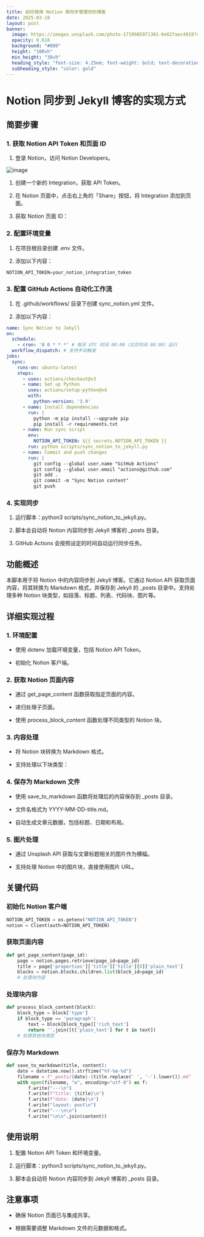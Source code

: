 ```yaml
---
title: 如何使用 Notion 来同步管理你的博客
date: 2025-03-18
layout: post
banner:
  image: https://images.unsplash.com/photo-1719985971381-6e62faec4919?crop=entropy&cs=tinysrgb&fit=max&fm=jpg&ixid=M3w2OTIwMzJ8MHwxfHJhbmRvbXx8fHx8fHx8fDE3NDIyNzkzMTd8&ixlib=rb-4.0.3&q=80&w=1080
  opacity: 0.618
  background: "#000"
  height: "100vh"
  min_height: "38vh"
  heading_style: "font-size: 4.25em; font-weight: bold; text-decoration: underline"
  subheading_style: "color: gold"
---
```


# Notion 同步到 Jekyll 博客的实现方式

## 简要步骤

### 1. 获取 Notion API Token 和页面 ID

1. 登录 Notion，访问 Notion Developers。

![image](https://prod-files-secure.s3.us-west-2.amazonaws.com/a7a0cc5a-89b9-4cda-8686-1fba0ca52f40/d19c1afe-dea5-4312-9333-786b0ba83054/image.png?X-Amz-Algorithm=AWS4-HMAC-SHA256&X-Amz-Content-Sha256=UNSIGNED-PAYLOAD&X-Amz-Credential=ASIAZI2LB466YO2KNP5Z%2F20250318%2Fus-west-2%2Fs3%2Faws4_request&X-Amz-Date=20250318T062837Z&X-Amz-Expires=3600&X-Amz-Security-Token=IQoJb3JpZ2luX2VjEP7%2F%2F%2F%2F%2F%2F%2F%2F%2F%2FwEaCXVzLXdlc3QtMiJHMEUCIGs6jXYz8E3q%2FfYsD43AYPSJBJq6WpLOGyx7iNnExT5xAiEAzpqgMsIpGtGzk%2FvXRNmaXNxrHZYwaweGgRtxnZWy7mkq%2FwMIVxAAGgw2Mzc0MjMxODM4MDUiDKmoQC18%2FeABXzXisSrcA4wfYcQx%2F7h1rDFowwp8ATaCkDxkS3T4sXM2r0tQ%2FUog30n5wuHvzurqpEgz%2BUB6dq0SrAv8q7jOActYba5bfD89mH9k8zdeIsPxanQnriX%2FvwW2MZ0oxbEaha%2FUswNzzu09FR2Q2j%2Bi2d7kvYkZFjMUgLW5LwyKsCR%2BptaWqV2wRbm97oLptjmhg2e4OtEvBUvWt3AYaQu7409u38B%2FU6jYxSeCkTg0YbrMC31uC09gPOcpDH%2Br5KI8AP8B6KOU6WItloFHwYK8lGO6F9XmyoL%2BF1Z6C0vWhGI70GSeLSVOXnwj3LJaNJiD1RpfhTZLXXWqwbW8Vis5UI4ZwMgRRaAZMd1yLC88ncpgqNy3imU0bmEiase7F41ry0Pb2QZsCzq6Kd2FGqzu0YrJeOzwNtSFcoARDL9BZciL9Tv2oSqkmMKF9xIWMW3%2FAs9h%2B%2BJxOFoHTWcm7a9RJaZFrQf%2BSRiQLEiE19vCAnuln1GmbIsk2BkgxQ6%2B0qJb711X1uVXVRx9CgEZTdFplqp340Uv18m1aKqMlOnM3Ok5AbyQl13%2BVk5GBmskl6oMpDciPzras2YDbp94M%2FAMg6cOkj3PLyWdPDf2topGXnL6OmKajJ2iDRo%2FBOFAFklJD9UYMOeH5L4GOqUB57CnQt9Nxv62Ac8breLrSKTesTxNYzG%2BEX3tej04PKy3TbPdu85W2yQq1tAV5xaUl8Nx0DRsLEVCNVqdTcZppDGHUCDK4c1rf%2Bq66x7hOkBQvb26OVac8F0qp2RbF8bgZEvB5HtYRYhzuzhykzSMDEg474bMxZiVcj1RqcQ4%2B5YGBJSe4ANSpR7GywDbW8hkcI%2FiDYisedazqeFJaRtIIqKgMnvZ&X-Amz-Signature=2eab74bb84449053f7b3f5bfa30dd7fbc677a77a8abd4bce26f6f8927002d8d9&X-Amz-SignedHeaders=host&x-id=GetObject)

1. 创建一个新的 Integration，获取 API Token。

1. 在 Notion 页面中，点击右上角的「Share」按钮，将 Integration 添加到页面。

1. 获取 Notion 页面 ID：


### 2. 配置环境变量

1. 在项目根目录创建 .env 文件。

1. 添加以下内容：

```javascript
NOTION_API_TOKEN=your_notion_integration_token
```

### 3. 配置 GitHub Actions 自动化工作流

1. 在 .github/workflows/ 目录下创建 sync_notion.yml 文件。

1. 添加以下内容：

```yaml
name: Sync Notion to Jekyll
on:
  schedule:
    - cron: '0 0 * * *' # 每天 UTC 时间 00:00（北京时间 08:00）运行
  workflow_dispatch: # 支持手动触发
jobs:
  sync:
    runs-on: ubuntu-latest
    steps:
      - uses: actions/checkout@v3
      - name: Set up Python
        uses: actions/setup-python@v4
        with:
          python-version: '3.9'
      - name: Install dependencies
        run: |
          python -m pip install --upgrade pip
          pip install -r requirements.txt
      - name: Run sync script
        env:
          NOTION_API_TOKEN: ${{ secrets.NOTION_API_TOKEN }}
        run: python scripts/sync_notion_to_jekyll.py
      - name: Commit and push changes
        run: |
          git config --global user.name "GitHub Actions"
          git config --global user.email "actions@github.com"
          git add .
          git commit -m "Sync Notion content"
          git push
```

### 4. 实现同步

1. 运行脚本：python3 scripts/sync_notion_to_jekyll.py。

1. 脚本会自动将 Notion 内容同步到 Jekyll 博客的 _posts 目录。

1. GitHub Actions 会按照设定的时间自动运行同步任务。

## 功能概述

本脚本用于将 Notion 中的内容同步到 Jekyll 博客。它通过 Notion API 获取页面内容，将其转换为 Markdown 格式，并保存到 Jekyll 的 _posts 目录中。支持处理多种 Notion 块类型，如段落、标题、列表、代码块、图片等。

## 详细实现过程

### 1. 环境配置

- 使用 dotenv 加载环境变量，包括 Notion API Token。

- 初始化 Notion 客户端。

### 2. 获取 Notion 页面内容

- 通过 get_page_content 函数获取指定页面的内容。

- 递归处理子页面。

- 使用 process_block_content 函数处理不同类型的 Notion 块。

### 3. 内容处理

- 将 Notion 块转换为 Markdown 格式。

- 支持处理以下块类型：


### 4. 保存为 Markdown 文件

- 使用 save_to_markdown 函数将处理后的内容保存到 _posts 目录。

- 文件名格式为 YYYY-MM-DD-title.md。

- 自动生成文章元数据，包括标题、日期和布局。

### 5. 图片处理

- 通过 Unsplash API 获取与文章标题相关的图片作为横幅。

- 支持处理 Notion 中的图片块，直接使用图片 URL。

## 关键代码

### 初始化 Notion 客户端

```python
NOTION_API_TOKEN = os.getenv("NOTION_API_TOKEN")
notion = Client(auth=NOTION_API_TOKEN)
```

### 获取页面内容

```python
def get_page_content(page_id):
    page = notion.pages.retrieve(page_id=page_id)
    title = page['properties']['title']['title'][0]['plain_text']
    blocks = notion.blocks.children.list(block_id=page_id)
    # 处理块内容
```

### 处理块内容

```python
def process_block_content(block):
    block_type = block['type']
    if block_type == 'paragraph':
        text = block[block_type]['rich_text']
        return ''.join([t['plain_text'] for t in text])
    # 处理其他块类型
```

### 保存为 Markdown

```python
def save_to_markdown(title, content):
    date = datetime.now().strftime("%Y-%m-%d")
    filename = f"_posts/{date}-{title.replace(' ', '-').lower()}.md"
    with open(filename, "w", encoding="utf-8") as f:
        f.write("---\n")
        f.write(f"title: {title}\n")
        f.write(f"date: {date}\n")
        f.write("layout: post\n")
        f.write("---\n\n")
        f.write("\n\n".join(content))
```

## 使用说明

1. 配置 Notion API Token 和环境变量。

1. 运行脚本：python3 scripts/sync_notion_to_jekyll.py。

1. 脚本会自动将 Notion 内容同步到 Jekyll 博客的 _posts 目录。

## 注意事项

- 确保 Notion 页面已与集成共享。

- 根据需要调整 Markdown 文件的元数据和格式。